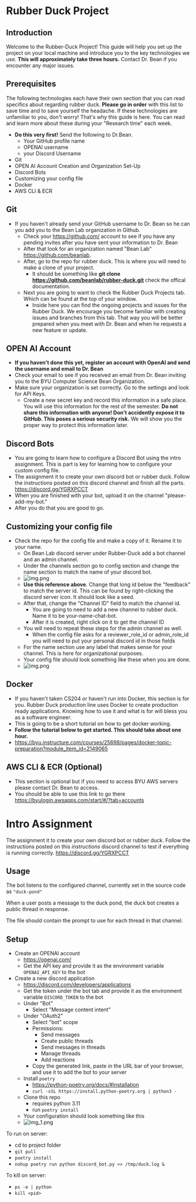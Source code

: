 # Rubber Duck Project

## Introduction 
Welcome to the Rubber-Duck Project! This guide will help you set up the project on your local machine and introduce you to the key technologies we use. **This will approximately take three hours.** Contact Dr. Bean if you encounter any major issues.

## Prerequisites
The following technologies each have their own section that you can read specifics about regarding rubber duck. **Please go in order** with this list to save time and to save yourself the headache. If these technologies are unfamiliar to you, don't worry! That's why this guide is here. You can read and learn more about these during your "Research time" each week.
- **Do this very first!** Send the following to Dr.Bean.
  - Your GitHub profile name
  - OPENAI username
  - your Discord Username
- Git
- OPEN AI Account Creation and Organization Set-Up
- Discord Bots
- Customizing your config file
- Docker
- AWS CLI & ECR

## Git
- If you haven't already send your GitHub username to Dr. Bean so he can you add you to the Bean Lab organization in Github.
  - Check your https://github.com/ account to see if you have any pending invites after you have sent your information to Dr. Bean
  - After that look for an organization named "Bean Lab" https://github.com/beanlab.
  - After, go to the repo for rubber duck. This is where you will need to make a clone of your project.
    - It should be something like **git clone https://github.com/beanlab/rubber-duck.git** check the offical documentation.
  - Next you are going to want to check the Rubber Duck Projects tab. Which can be found at the top of your window.
    - Inside here you can find the ongoing projects and issues for the Rubber Duck. We encourage you become familiar with creating issues and branches from this tab. That way you will be better prepared when you meet with Dr. Bean and when he requests a new feature or update.  

## OPEN AI Account
  - **If you haven't done this yet, register an account with OpenAI and send the username and email to Dr. Bean**
  - Check your email to see if you received an email from Dr. Bean inviting you to the BYU Computer Science Bean Organization.
  - Make sure your organization is set correctly. Go to the settings and look for API Keys.
    - Create a new secret key and record this information in a safe place. You will use this information for the rest of the semester. **Do not share this information with anyone! Don't accidently expose it to GitHub. This poses a serious security risk.** We will show you the proper way to protect this information later.

## Discord Bots
  - You are going to learn how to configure a Discord Bot using the intro assignment. This is part is key for learning how to configure your custom config file.
  - The assignment it to create your own discord bot or rubber duck. Follow the instructions posted on this discord channel and finish all the parts. https://discord.gg/YGRXPCCT
  - When you are finished with your bot, upload it on the channel "please-add-my-bot."
  - After you do that you are good to go.

## Customizing your config file
  - Check the repo for the config file and make a copy of it. Rename it to your name.
    - On Bean Lab discord server under Rubber-Duck add a bot channel and an admin channel.
    - Under the channels section go to config section and change the name section to match the name of your discord bot.
    - ![img.png](images/example-config.png)
    - **Use this reference above**. Change that long id below the "feedback" to match the server id. This can be found by right-clicking the discord server icon. It should look like a seed.
    - After that, change the "Channel ID" field to match the channel id.
      - You are going to need to add a new channel to rubber duck. Name it to be your-name-chat-bot.
      - After it is created, right click on it to get the channel ID
    - You will need to repeat these steps for the admin channel as well.
      - When the config file asks for a reviewer_role_id or admin_role_id you will need to put your personal discord id in those fields
    - For the name section use any label that makes sense for your channel. This is here for organizational purposes.
    - Your config file should look something like these when you are done.
    - ![img.png](images/complete-example-config.png)

## Docker
 - If you haven't taken CS204 or haven't run into Docker, this section is for you. Rubber Duck production line uses Docker to create production ready applications. Knowing how to use it and what is for will bless you as a software engineer.
 - This is going to be a short tutorial on how to get docker working.
 - **Follow the tutorial below to get started. This should take about one hour.**
 - https://byu.instructure.com/courses/25698/pages/docker-topic-preparation?module_item_id=2149065

## AWS CLI & ECR (Optional)
- This section is optional but if you need to access BYU AWS servers please contact Dr. Bean to access.
- You should be able to use this link to go there https://byulogin.awsapps.com/start/#/?tab=accounts

# Intro Assignment
The assignment it to create your own discord bot or rubber duck. Follow the instructions posted on this *instructions* discord channel to test if everything is running correctly. https://discord.gg/YGRXPCCT

## Usage
The bot listens to the configured channel, currently set in the source code as `"duck-pond"`

When a user posts a message to the duck pond, the duck bot 
creates a public thread in response. 

[//]: # (To add a new listening channel, add a file named by the channel in the prompts folder.)
The file should contain the prompt to use for each thread in that channel. 


## Setup
- Create an OPENAI account
  - https://openai.com/
  - Get the API key and provide it as the environment variable `OPENAI_API_KEY` to the bot
- Create a new discord application
  - https://discord.com/developers/applications
  - Get the token under the bot tab and provide it as the environment variable `DISCORD_TOKEN` to the bot
  - Under "Bot"
    - Select "Message content intent"
  - Under "OAuth2"
    - Select "bot" scope
    - Permissions:
      - Send messages
      - Create public threads
      - Send messages in threads
      - Manage threads
      - Add reactions
    - Copy the generated link, paste in the URL bar of your browser, 
      and use it to add the bot to your server
  - Install `poetry`
    - https://python-poetry.org/docs/#installation
    - `curl -sSL https://install.python-poetry.org | python3 -`
  - Clone this repo
    - requires python 3.11
    - run `poetry install`
  - Your configuration should look something like this
  - ![img_1.png](images/example-configuration.png)

To run on server:
- cd to project folder
- `git pull`
- `poetry install`
- `nohup poetry run python discord_bot.py >> /tmp/duck.log &`

To kill on server:
- `ps -e | python`
- `kill <pid>`

